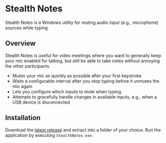 # Stealth Notes
Stealth Notes is a Windows utility for muting audio input (e.g., microphone) sources while typing. 

## Overview

Stealth Notes is useful for video meetings where you want to generally keep your mic enabled for talking, but still be able to take notes without annoying the other participants.

- Mutes your mic as quickly as possible after your first keystroke
- Waits a configurable interval after you stop typing before it unmutes the mic again
- Lets you configure which inputs to mute when typing
- Attempts to gracefully handle changes in available inputs, e.g., when a USB device is disconnected

## Installation

Download the [latest release](https://github.com/drittich/stealth-notes/releases) and extract into a folder of your choice. Run the application by executing `StealthNotes.exe`.

